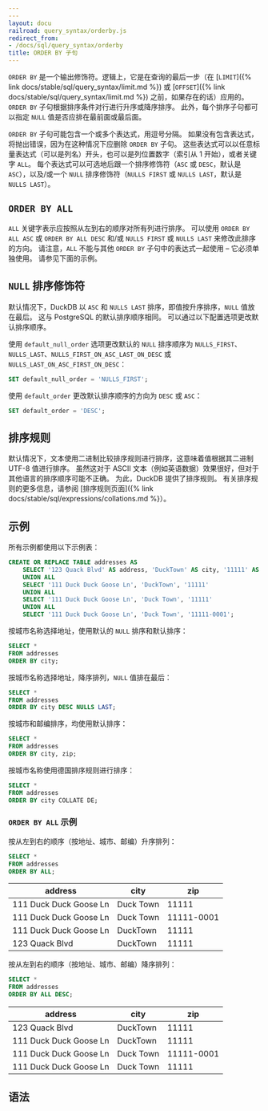 ```yaml
---
---
layout: docu
railroad: query_syntax/orderby.js
redirect_from:
- /docs/sql/query_syntax/orderby
title: ORDER BY 子句
---
```


`ORDER BY` 是一个输出修饰符。逻辑上，它是在查询的最后一步（在 [`LIMIT`]({% link docs/stable/sql/query_syntax/limit.md %}) 或 [`OFFSET`]({% link docs/stable/sql/query_syntax/limit.md %}) 之前，如果存在的话）应用的。
`ORDER BY` 子句根据排序条件对行进行升序或降序排序。
此外，每个排序子句都可以指定 `NULL` 值是否应排在最前面或最后面。

`ORDER BY` 子句可能包含一个或多个表达式，用逗号分隔。
如果没有包含表达式，将抛出错误，因为在这种情况下应删除 `ORDER BY` 子句。
这些表达式可以以任意标量表达式（可以是列名）开头，也可以是列位置数字（索引从 1 开始），或者关键字 `ALL`。
每个表达式可以可选地后跟一个排序修饰符（`ASC` 或 `DESC`，默认是 `ASC`），以及/或一个 `NULL` 排序修饰符（`NULLS FIRST` 或 `NULLS LAST`，默认是 `NULLS LAST`）。

## `ORDER BY ALL`

`ALL` 关键字表示应按照从左到右的顺序对所有列进行排序。
可以使用 `ORDER BY ALL ASC` 或 `ORDER BY ALL DESC` 和/或 `NULLS FIRST` 或 `NULLS LAST` 来修改此排序的方向。
请注意，`ALL` 不能与其他 `ORDER BY` 子句中的表达式一起使用 – 它必须单独使用。
请参见下面的示例。

## `NULL` 排序修饰符

默认情况下，DuckDB 以 `ASC` 和 `NULLS LAST` 排序，即值按升序排序，`NULL` 值放在最后。
这与 PostgreSQL 的默认排序顺序相同。
可以通过以下配置选项更改默认排序顺序。

使用 `default_null_order` 选项更改默认的 `NULL` 排序顺序为 `NULLS_FIRST`、`NULLS_LAST`、`NULLS_FIRST_ON_ASC_LAST_ON_DESC` 或 `NULLS_LAST_ON_ASC_FIRST_ON_DESC`：

```sql
SET default_null_order = 'NULLS_FIRST';
```

使用 `default_order` 更改默认排序顺序的方向为 `DESC` 或 `ASC`：

```sql
SET default_order = 'DESC';
```

## 排序规则

默认情况下，文本使用二进制比较排序规则进行排序，这意味着值根据其二进制 UTF-8 值进行排序。
虽然这对于 ASCII 文本（例如英语数据）效果很好，但对于其他语言的排序顺序可能不正确。
为此，DuckDB 提供了排序规则。
有关排序规则的更多信息，请参阅 [排序规则页面]({% link docs/stable/sql/expressions/collations.md %}）。

## 示例

所有示例都使用以下示例表：

```sql
CREATE OR REPLACE TABLE addresses AS
    SELECT '123 Quack Blvd' AS address, 'DuckTown' AS city, '11111' AS zip
    UNION ALL
    SELECT '111 Duck Duck Goose Ln', 'DuckTown', '11111'
    UNION ALL
    SELECT '111 Duck Duck Goose Ln', 'Duck Town', '11111'
    UNION ALL
    SELECT '111 Duck Duck Goose Ln', 'Duck Town', '11111-0001';
```

按城市名称选择地址，使用默认的 `NULL` 排序和默认排序：

```sql
SELECT *
FROM addresses
ORDER BY city;
```

按城市名称选择地址，降序排列，`NULL` 值排在最后：

```sql
SELECT *
FROM addresses
ORDER BY city DESC NULLS LAST;
```

按城市和邮编排序，均使用默认排序：

```sql
SELECT *
FROM addresses
ORDER BY city, zip;
```

按城市名称使用德国排序规则进行排序：

```sql
SELECT *
FROM addresses
ORDER BY city COLLATE DE;
```

### `ORDER BY ALL` 示例

按从左到右的顺序（按地址、城市、邮编）升序排列：

```sql
SELECT *
FROM addresses
ORDER BY ALL;
```

|        address         |   city    |    zip     |
|------------------------|-----------|------------|
| 111 Duck Duck Goose Ln | Duck Town | 11111      |
| 111 Duck Duck Goose Ln | Duck Town | 11111-0001 |
| 111 Duck Duck Goose Ln | DuckTown  | 11111      |
| 123 Quack Blvd         | DuckTown  | 11111      |

按从左到右的顺序（按地址、城市、邮编）降序排列：

```sql
SELECT *
FROM addresses
ORDER BY ALL DESC;
```

|        address         |   city    |    zip     |
|------------------------|-----------|------------|
| 123 Quack Blvd         | DuckTown  | 11111      |
| 111 Duck Duck Goose Ln | DuckTown  | 11111      |
| 111 Duck Duck Goose Ln | Duck Town | 11111-0001 |
| 111 Duck Duck Goose Ln | Duck Town | 11111      |

## 语法

<div id="rrdiagram"></div>